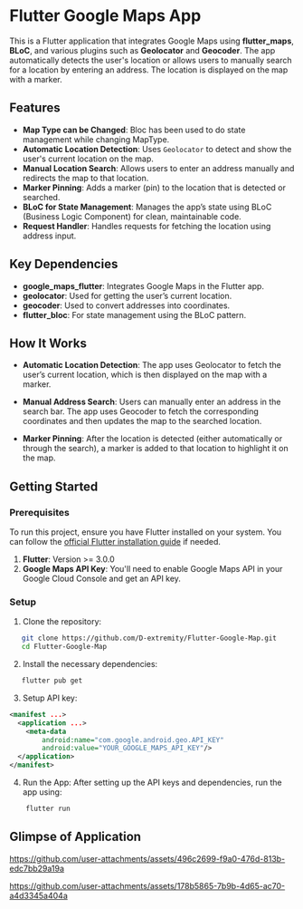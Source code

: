 # Flutter Google Maps App

This is a Flutter application that integrates Google Maps using **flutter_maps**, **BLoC**, and various plugins such as **Geolocator** and **Geocoder**. The app automatically detects the user's location or allows users to manually search for a location by entering an address. The location is displayed on the map with a marker.

## Features
- **Map Type can be Changed**: Bloc has been used to do state management while changing MapType.
- **Automatic Location Detection**: Uses `Geolocator` to detect and show the user's current location on the map.
- **Manual Location Search**: Allows users to enter an address manually and redirects the map to that location.
- **Marker Pinning**: Adds a marker (pin) to the location that is detected or searched.
- **BLoC for State Management**: Manages the app’s state using BLoC (Business Logic Component) for clean, maintainable code.
- **Request Handler**: Handles requests for fetching the location using address input.

## Key Dependencies
- **google_maps_flutter**: Integrates Google Maps in the Flutter app.
- **geolocator**: Used for getting the user’s current location.
- **geocoder**: Used to convert addresses into coordinates.
- **flutter_bloc**: For state management using the BLoC pattern.

## How It Works
- **Automatic Location Detection**: The app uses Geolocator to fetch the user’s current location, which is then displayed on the map with a marker.

- **Manual Address Search**: Users can manually enter an address in the search bar. The app uses Geocoder to fetch the corresponding coordinates and then updates the map to the searched location.

- **Marker Pinning**: After the location is detected (either automatically or through the search), a marker is added to that location to highlight it on the map.

## Getting Started

### Prerequisites
To run this project, ensure you have Flutter installed on your system. You can follow the [official Flutter installation guide](https://flutter.dev/docs/get-started/install) if needed.

1. **Flutter**: Version >= 3.0.0
2. **Google Maps API Key**: You'll need to enable Google Maps API in your Google Cloud Console and get an API key.

### Setup

1. Clone the repository:

```bash
   git clone https://github.com/D-extremity/Flutter-Google-Map.git
   cd Flutter-Google-Map
```

2. Install the necessary dependencies:

```bash
   flutter pub get
```

3. Setup API key:

```xml
<manifest ...>
  <application ...>
    <meta-data
        android:name="com.google.android.geo.API_KEY"
        android:value="YOUR_GOOGLE_MAPS_API_KEY"/>
  </application>
</manifest>
```

4. Run the App: After setting up the API keys and dependencies, run the app using:
```bash
    flutter run
```

## Glimpse of Application

https://github.com/user-attachments/assets/496c2699-f9a0-476d-813b-edc7bb29a19a


https://github.com/user-attachments/assets/178b5865-7b9b-4d65-ac70-a4d3345a404a


